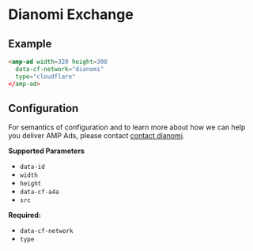 <!---
Copyright 2017 The AMP HTML Authors. All Rights Reserved.

Licensed under the Apache License, Version 2.0 (the "License");
you may not use this file except in compliance with the License.
You may obtain a copy of the License at

      http://www.apache.org/licenses/LICENSE-2.0

Unless required by applicable law or agreed to in writing, software
distributed under the License is distributed on an "AS-IS" BASIS,
WITHOUT WARRANTIES OR CONDITIONS OF ANY KIND, either express or implied.
See the License for the specific language governing permissions and
limitations under the License.
-->

# Dianomi Exchange

## Example

```html
<amp-ad width=320 height=300
  data-cf-network="dianomi"
  type="cloudflare"
</amp-ad>
```

## Configuration

For semantics of configuration and to learn more about how we can help you deliver AMP Ads, please contact [contact dianomi](http://www.dianomi.com/).

__Supported Parameters__

- `data-id`
- `width`
- `height`
- `data-cf-a4a`
- `src`


__Required:__

- `data-cf-network`
- `type`
